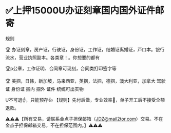 # ✅上押15000U办证刻章国内国外证件邮寄

规则

🏆 办证刻章，房产证，行驶证，身份证，工作证，结婚证离婚证，戸口本。银行流水，营业执照副本。各类章！。你想要的都有

🏆p公章，工作证明、合同章可现刻，合同类打印签字等

🏆 美掴，日韩，新加坡，马来西亚，英掴，法掴，德掴，澳大利亚，加拿大 驾驶证 身份证
掴内 掴外 证件 统统可出实物


   U不可退☝️，只能预存👍
【规则】先付后做，专业效率🤝，单子开工后不接受全额退款。

⚠️⚠️⚠️【所有交易，请联系金点子担保邮箱（JDZ@mail2tor.com）交易。不在金点子担保邮箱交易，不在担保范围内。】⚠️⚠️⚠️
